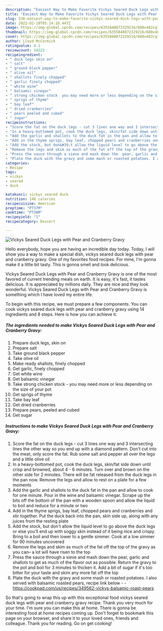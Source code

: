 ```yaml
---
description: "Easiest Way to Make Favorite Vickys Seared Duck Legs with Pear and Cranberry Gravy"
title: "Easiest Way to Make Favorite Vickys Seared Duck Legs with Pear and Cranberry Gravy"
slug: 536-easiest-way-to-make-favorite-vickys-seared-duck-legs-with-pear-and-cranberry-gravy
date: 2022-02-18T05:14:18.447Z
image: https://img-global.cpcdn.com/recipes/6355848872329216/680x482cq70/vickys-seared-duck-legs-with-pear-and-cranberry-gravy-recipe-main-photo.jpg
thumbnail: https://img-global.cpcdn.com/recipes/6355848872329216/680x482cq70/vickys-seared-duck-legs-with-pear-and-cranberry-gravy-recipe-main-photo.jpg
cover: https://img-global.cpcdn.com/recipes/6355848872329216/680x482cq70/vickys-seared-duck-legs-with-pear-and-cranberry-gravy-recipe-main-photo.jpg
author: Lloyd McCormick
ratingvalue: 4.1
reviewcount: 14223
recipeingredient:
- " duck legs skin on"
- " salt"
- " ground black pepper"
- " olive oil"
- " shallots finely chopped"
- " garlic finely chopped"
- " white wine"
- " balsamic vinegar"
- " strong chicken stock  you may need more or less depending on the size of your pot"
- " sprigs of thyme"
- " bay leaf"
- " dried cranberries"
- " pears peeled and cubed"
- " sugar"
recipeinstructions:
- "Score the fat on the duck legs - cut 3 lines one way and 3 intersecting lines the other way so you end up with a diamond pattern. Don&#39;t cut into the meat, only score the fat. Rub some salt and pepper all over the legs and a little olive oil"
- "In a heavy-bottomed pot, cook the duck legs, skin/fat side down until crisp and browned, about 4 - 6 minutes. Turn over and brown on the other side for 2 minutes. There will be fat released from the duck legs in the pan now. Remove the legs and allow to rest on a plate for a few moments"
- "Add the garlic and shallots to the duck fat in the pan and allow to cook for one minute. Pour in the wine and balsamic vinegar. Scrape up the bits off the bottom of the pan with a wooden spoon and allow the liquid to boil and reduce for a minute or two"
- "Add in the thyme sprigs, bay leaf, chopped pears and cranberries and stir together. Put the duck back into the pan, skin side up, along with any juices from the resting plate"
- "Add the stock, but don&#39;t allow the liquid level to go above the duck legs or else you&#39;ll end up with soggy skin instead of it being nice and crispy. Bring to a boil and then lower to a gentle simmer. Cook at a low simmer for 90 minutes uncovered"
- "Remove the legs and skim as much of the fat off the top of the gravy as you can– a lot will have risen to the top"
- "Press the sauce through a sieve and mash down the  pear, garlic and shallots to get as much of the flavor out as possible. Return the gravy to the pot and boil for 3 minutes to thicken it. Add a bit of sugar if it&#39;s too bitter for your taste and skim any more fat off the top"
- "Plate the duck with the gravy and some mash or roasted potatoes. I also served with balsamic roasted pears, recipe link below  https://cookpad.com/us/recipes/349562-vickys-balsamic-roast-pears"
categories:
- Recipe
tags:
- vickys
- seared
- duck

katakunci: vickys seared duck 
nutrition: 148 calories
recipecuisine: American
preptime: "PT37M"
cooktime: "PT30M"
recipeyield: "1"
recipecategory: Dessert

---
```



![Vickys Seared Duck Legs with Pear and Cranberry Gravy](https://img-global.cpcdn.com/recipes/6355848872329216/680x482cq70/vickys-seared-duck-legs-with-pear-and-cranberry-gravy-recipe-main-photo.jpg)

Hello everybody, hope you are having an incredible day today. Today, I will show you a way to make a special dish, vickys seared duck legs with pear and cranberry gravy. One of my favorites food recipes. For mine, I'm gonna make it a little bit tasty. This is gonna smell and look delicious.



Vickys Seared Duck Legs with Pear and Cranberry Gravy is one of the most favored of current trending meals on earth. It is easy, it's fast, it tastes delicious. It is appreciated by millions daily. They are nice and they look wonderful. Vickys Seared Duck Legs with Pear and Cranberry Gravy is something which I have loved my entire life.


To begin with this recipe, we must prepare a few components. You can cook vickys seared duck legs with pear and cranberry gravy using 14 ingredients and 8 steps. Here is how you can achieve it.

<!--inarticleads1-->

##### The ingredients needed to make Vickys Seared Duck Legs with Pear and Cranberry Gravy:

1. Prepare  duck legs, skin on
1. Prepare  salt
1. Take  ground black pepper
1. Take  olive oil
1. Make ready  shallots, finely chopped
1. Get  garlic, finely chopped
1. Get  white wine
1. Get  balsamic vinegar
1. Take  strong chicken stock - you may need more or less depending on the size of your pot
1. Get  sprigs of thyme
1. Take  bay leaf
1. Get  dried cranberries
1. Prepare  pears, peeled and cubed
1. Get  sugar




<!--inarticleads2-->

##### Instructions to make Vickys Seared Duck Legs with Pear and Cranberry Gravy:

1. Score the fat on the duck legs - cut 3 lines one way and 3 intersecting lines the other way so you end up with a diamond pattern. Don&#39;t cut into the meat, only score the fat. Rub some salt and pepper all over the legs and a little olive oil
1. In a heavy-bottomed pot, cook the duck legs, skin/fat side down until crisp and browned, about 4 - 6 minutes. Turn over and brown on the other side for 2 minutes. There will be fat released from the duck legs in the pan now. Remove the legs and allow to rest on a plate for a few moments
1. Add the garlic and shallots to the duck fat in the pan and allow to cook for one minute. Pour in the wine and balsamic vinegar. Scrape up the bits off the bottom of the pan with a wooden spoon and allow the liquid to boil and reduce for a minute or two
1. Add in the thyme sprigs, bay leaf, chopped pears and cranberries and stir together. Put the duck back into the pan, skin side up, along with any juices from the resting plate
1. Add the stock, but don&#39;t allow the liquid level to go above the duck legs or else you&#39;ll end up with soggy skin instead of it being nice and crispy. Bring to a boil and then lower to a gentle simmer. Cook at a low simmer for 90 minutes uncovered
1. Remove the legs and skim as much of the fat off the top of the gravy as you can– a lot will have risen to the top
1. Press the sauce through a sieve and mash down the  pear, garlic and shallots to get as much of the flavor out as possible. Return the gravy to the pot and boil for 3 minutes to thicken it. Add a bit of sugar if it&#39;s too bitter for your taste and skim any more fat off the top
1. Plate the duck with the gravy and some mash or roasted potatoes. I also served with balsamic roasted pears, recipe link below -  - https://cookpad.com/us/recipes/349562-vickys-balsamic-roast-pears




So that's going to wrap this up with this exceptional food vickys seared duck legs with pear and cranberry gravy recipe. Thank you very much for your time. I'm sure you can make this at home. There is gonna be interesting food at home recipes coming up. Don't forget to bookmark this page on your browser, and share it to your loved ones, friends and colleague. Thank you for reading. Go on get cooking!
